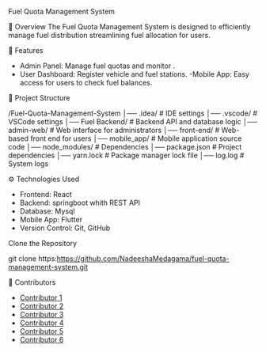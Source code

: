 Fuel Quota Management System

 📌 Overview
The Fuel Quota Management System is designed to efficiently manage fuel distribution  streamlining fuel allocation for users. 

 🚀 Features
- Admin Panel: Manage fuel quotas and monitor .
- User Dashboard: Register vehicle and fuel stations.
-Mobile App: Easy access for users to check fuel balances.

 📂 Project Structure

/Fuel-Quota-Management-System
│── .idea/              # IDE settings
│── .vscode/            # VSCode settings
│── Fuel Backend/       # Backend API and database logic
│── admin-web/          # Web interface for administrators
│── front-end/          # Web-based front end for users
│── mobile_app/         # Mobile application source code
│── node_modules/       # Dependencies
│── package.json        # Project dependencies
│── yarn.lock           # Package manager lock file
│── log.log             # System logs


 ⚙️ Technologies Used
- Frontend: React
- Backend: springboot whith REST API
- Database: Mysql
- Mobile App: Flutter
- Version Control: Git, GitHub

Clone the Repository
  
   git clone https:https://github.com/NadeeshaMedagama/fuel-quota-management-system.git
  

🤝 Contributors
- [Contributor 1](https://github.com/kavindupbsr)
- [Contributor 2](https://github.com/NadeeshaMedagama)
- [Contributor 3](https://github.com/Raveesha-Amarawickrama)
- [Contributor 4](https://github.com/TharushiLakshani2002)
- [Contributor 5](https://github.com/thanoo120)
- [Contributor 6](https://github.com/kajanan29)

